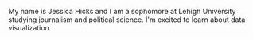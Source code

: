 My name is Jessica Hicks and I am a sophomore at Lehigh University studying journalism and political science.
I'm excited to learn about data visualization.
